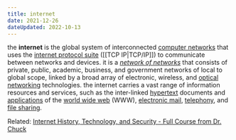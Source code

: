```yaml
---
title: internet
date: 2021-12-26
dateUpdated: 2022-10-13
---
```


the **internet** is the global system of interconnected [computer networks](https://en.wikipedia.org/wiki/Computer_network "computer network") that uses the [internet protocol suite](https://en.wikipedia.org/wiki/Internet_protocol_suite "internet protocol suite") ([[TCP IP|TCP/IP]]) to communicate between networks and devices. it is a _[network of networks](https://en.wikipedia.org/wiki/Internetworking "internetworking")_ that consists of private, public, academic, business, and government networks of local to global scope, linked by a broad array of electronic, wireless, and [optical networking](https://en.wikipedia.org/wiki/Optical_networking "optical networking") technologies. the internet carries a vast range of information resources and services, such as the inter-linked [hypertext](https://en.wikipedia.org/wiki/Hypertext "hypertext") documents and [applications](https://en.wikipedia.org/wiki/Web_application "web application") of the [world wide web](https://en.wikipedia.org/wiki/World_Wide_Web "world wide web") (WWW), [electronic mail](https://en.wikipedia.org/wiki/Email "email"), [telephony](https://en.wikipedia.org/wiki/Internet_telephony "internet telephony"), and [file sharing](https://en.wikipedia.org/wiki/File_sharing "file sharing").

Related: [Internet History, Technology, and Security - Full Course from Dr. Chuck](https://www.youtube.com/watch?v=47NRaBVxgVM)